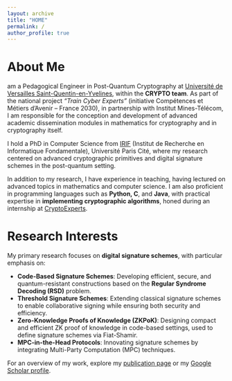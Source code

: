 ```yaml
---
layout: archive
title: "HOME"
permalink: /
author_profile: true
---
```


# About Me
am a Pedagogical Engineer in Post-Quantum Cryptography at [Université de Versailles Saint-Quentin-en-Yvelines](https://www.uvsq.fr/), within the **CRYPTO team**. As part of the national project *“Train Cyber Experts”* (initiative Compétences et Métiers d’Avenir – France 2030), in partnership with Institut Mines-Télécom, I am responsible for the conception and development of advanced academic dissemination modules in mathematics for cryptography and in cryptography itself.

I hold a PhD in Computer Science from [IRIF](http://www.irif.fr) (Institut de Recherche en Informatique Fondamentale), Université Paris Cité, where my research centered on advanced cryptographic primitives and digital signature schemes in the post-quantum setting.

In addition to my research, I have experience in teaching, having lectured on advanced topics in mathematics and computer science. I am also proficient in programming languages such as **Python, C**, and **Java**, with practical expertise in **implementing cryptographic algorithms**, honed during an internship at [CryptoExperts](https://www.cryptoexperts.com/).

# Research Interests
My primary research focuses on **digital signature schemes**, with particular emphasis on:

- **Code-Based Signature Schemes**: Developing efficient, secure, and quantum-resistant constructions based on the **Regular Syndrome Decoding (RSD)** problem.
- **Threshold Signature Schemes**: Extending classical signature schemes to enable collaborative signing while ensuring both security and efficiency.
- **Zero-Knowledge Proofs of Knowledge (ZKPoK)**: Designing compact and efficient ZK proof of knowledge in code-based settings, used to define signature schemes via Fiat-Shamir.
- **MPC-in-the-Head Protocols**: Innovating signature schemes by integrating Multi-Party Computation (MPC) techniques.

For an overview of my work, explore my [publication page](/publications/) or my [Google Scholar profile](https://scholar.google.com/citations?hl=it&user=L7Ld9SUAAAAJ). 

